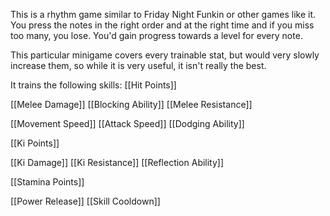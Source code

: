 This is a rhythm game similar to Friday Night Funkin or other games like it. You press the notes in the right order and at the right time and if you miss too many, you lose. You'd gain progress towards a level for every note.

This particular minigame covers every trainable stat, but would very slowly increase them, so while it is very useful, it isn't really the best.

It trains the following skills:
[[Hit Points]]

[[Melee Damage]]
[[Blocking Ability]]
[[Melee Resistance]]

[[Movement Speed]]
[[Attack Speed]]
[[Dodging Ability]]


[[Ki Points]]

[[Ki Damage]]
[[Ki Resistance]]
[[Reflection Ability]]


[[Stamina Points]]

[[Power Release]]
[[Skill Cooldown]]